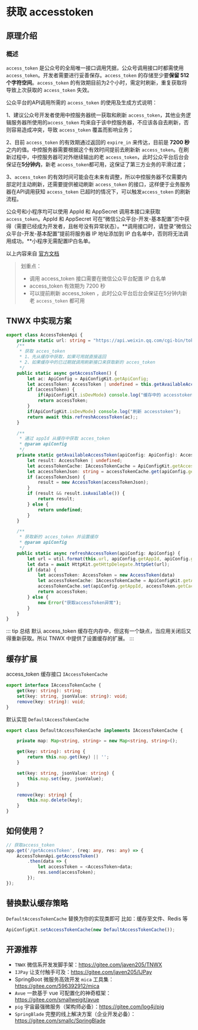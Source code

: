 # 获取 accesstoken

## 原理介绍

### 概述

`access_token` 是公众号的全局唯一接口调用凭据，公众号调用接口时都需使用 `access_token`。开发者需要进行妥善保存。`access_token` 的存储至少要**保留 512 个字符空间**。`access_token` 的有效期目前为2个小时，需定时刷新，重复获取将导致上次获取的 `access_token` 失效。

公众平台的API调用所需的 `access_token` 的使用及生成方式说明：

1、建议公众号开发者使用中控服务器统一获取和刷新 `access_token`，其他业务逻辑服务器所使用的`access_token` 均来自于该中控服务器，不应该各自去刷新，否则容易造成冲突，导致 `access_token` 覆盖而影响业务；

2、目前 `access_token` 的有效期通过返回的 `expire_in` 来传达，目前是 **7200 秒**之内的值。中控服务器需要根据这个有效时间提前去刷新新 `access_token`。在刷新过程中，中控服务器可对外继续输出的老 `access_token`，此时公众平台后台会保证在**5分钟内**，新老 `access_token`都可用，这保证了第三方业务的平滑过渡；

3、`access_token` 的有效时间可能会在未来有调整，所以中控服务器不仅需要内部定时主动刷新，还需要提供被动刷新 `access_token` 的接口，这样便于业务服务器在API调用获知 `access_token` 已超时的情况下，可以触发`access_token` 的刷新流程。

公众号和小程序均可以使用 AppId 和 AppSecret 调用本接口来获取 `access_token`。AppId 和 AppSecret 可在“微信公众平台-开发-基本配置”页中获得（需要已经成为开发者，且帐号没有异常状态）。**调用接口时，请登录“微信公众平台-开发-基本配置”提前将服务器 IP 地址添加到 IP 白名单中，否则将无法调用成功。**小程序无需配置IP白名单。



以上内容来自 [官方文档](https://mp.weixin.qq.com/wiki?t=resource/res_main&id=mp1433751277) 



> 划重点：
>
> - 调用 access_token 接口需要在微信公众平台配置 IP 白名单
> - access_token 有效期为 7200 秒
> - 可以提前刷新 access_token ，此时公众平台后台会保证在5分钟内新老  `access_token` 都可用



## TNWX 中实现方案

```typescript
export class AccessTokenApi {
    private static url: string = "https://api.weixin.qq.com/cgi-bin/token?grant_type=client_credential&appid=%s&secret=%s";
    /**
     * 获取 acces_token 
     * 1、先从缓存中获取，如果可用就直接返回
     * 2、如果缓存中的已过期就调用刷新接口来获取新的 acces_token 
     */
    public static async getAccessToken() {
        let ac: ApiConfig = ApiConfigKit.getApiConfig;
        let accessToken: AccessToken | undefined = this.getAvailableAccessToken(ac);
        if (accessToken) {
            if(ApiConfigKit.isDevMode) console.log("缓存中的 accesstoken");
            return accessToken;
        }
        if(ApiConfigKit.isDevMode) console.log("刷新 accesstoken");
        return await this.refreshAccessToken(ac);;
    }

    /**
     * 通过 appId 从缓存中获取 acces_token
     * @param apiConfig 
     */
    private static getAvailableAccessToken(apiConfig: ApiConfig): AccessToken | undefined {
        let result: AccessToken | undefined;
        let accessTokenCache: IAccessTokenCache = ApiConfigKit.getAccessTokenCache;
        let accessTokenJson: string = accessTokenCache.get(apiConfig.getAppId);
        if (accessTokenJson) {
            result = new AccessToken(accessTokenJson);
        }
        if (result && result.isAvailable()) {
            return result;
        } else {
            return undefined;
        }
    }

    /**
     * 获取新的 acces_token 并设置缓存
     * @param apiConfig 
     */
    public static async refreshAccessToken(apiConfig: ApiConfig) {
        let url = util.format(this.url, apiConfig.getAppId, apiConfig.getAppScrect);
        let data = await HttpKit.getHttpDelegate.httpGet(url);
        if (data) {
            let accessToken: AccessToken = new AccessToken(data)
            let accessTokenCache: IAccessTokenCache = ApiConfigKit.getAccessTokenCache;
            accessTokenCache.set(apiConfig.getAppId, accessToken.getCacheJson);
            return accessToken;
        } else {
            new Error("获取accessToken异常");
        }
    }
}
```


::: tip 总结
默认 access_token 缓存在内存中，但这有一个缺点，当应用关闭后又得重新获取。所以 TNWX 中提供了设置缓存的扩展。
:::


## 缓存扩展

access_token 缓存接口 `IAccessTokenCache`

```typescript
export interface IAccessTokenCache {
    get(key: string): string;
    set(key: string, jsonValue: string): void;
    remove(key: string): void;
}
```

默认实现 `DefaultAccessTokenCache` 

```typescript
export class DefaultAccessTokenCache implements IAccessTokenCache {

    private map: Map<string, string> = new Map<string, string>();

    get(key: string): string {
        return this.map.get(key) || '';
    }

    set(key: string, jsonValue: string) {
        this.map.set(key, jsonValue);
    }

    remove(key: string) {
        this.map.delete(key);
    }
}
```

## 如何使用？

```typescript 
// 获取access_token
app.get('/getAccessToken', (req: any, res: any) => {
    AccessTokenApi.getAccessToken()
        .then(data => {
            let accessToken = <AccessToken>data;
            res.send(accessToken);
        });
});
```

## 替换默认缓存策略

`DefaultAccessTokenCache`  替换为你的实现类即可 比如：缓存至文件、Redis 等

```typescript
ApiConfigKit.setAccessTokenCache(new DefaultAccessTokenCache());
```


## 开源推荐

- `TNWX` 微信系开发发脚手架：<https://gitee.com/javen205/TNWX>
- `IJPay` 让支付触手可及：<https://gitee.com/javen205/IJPay>
- SpringBoot 微服务高效开发 `mica` 工具集：<https://gitee.com/596392912/mica>
- `Avue` 一款基于 vue 可配置化的神奇框架：<https://gitee.com/smallweigit/avue>
- `pig` 宇宙最强微服务（架构师必备）：<https://gitee.com/log4j/pig>
- `SpringBlade` 完整的线上解决方案（企业开发必备）：<https://gitee.com/smallc/SpringBlade>

 


